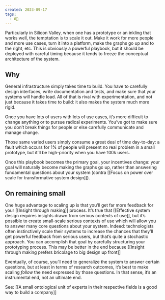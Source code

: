 ```yaml
---
created: 2023-09-17
tags:
  - 0🌲
---
```

Particularly in Silicon Valley, when one has a prototype or an inkling that works well, the temptation is to scale it out. Make it work for more people and more use cases, turn it into a platform, make the graphs go up and to the right, etc. This is obviously a powerful playbook, but it should be deployed with careful timing because it tends to freeze the conceptual architecture of the system.

## Why

General infrastructure simply takes time to build. You have to carefully design interfaces, write documentation and tests, and make sure that your systems will handle load. All of that is rival with experimentation, and not just because it takes time to build: it also makes the system much more rigid.

Once you have lots of users with lots of use cases, it’s more difficult to change anything or to pursue radical experiments. You’ve got to make sure you don’t break things for people or else carefully communicate and manage change.

Those same varied users simply consume a great deal of time day-to-day: a fault which occurs for 1% of people will present no real problem in a small prototype, but it’ll be high-priority when you have 100k users.

Once this playbook becomes the primary goal, your incentives change: your goal will naturally become making the graphs go up, rather than answering fundamental questions about your system (contra [[Focus on power over scale for transformative system design]]).

## On remaining small

One huge advantage to scaling up is that you’ll get far more feedback for your [[Insight through making]] process. It’s true that [[Effective system design requires insights drawn from serious contexts of use]], but it’s possible to create small-scale serious contexts of use which will allow you to answer many core questions about your system. Indeed: technologists often instinctively scale their systems to increase the chances that they’ll get powerful feedback from serious users, but that’s quite a stochastic approach. You can accomplish that goal by carefully structuring your prototyping process. This may be better in the end because [[Insight through making prefers bricolage to big design up front]]

Eventually, of course, you’ll need to generalize the system to answer certain questions, but at least in terms of research outcomes, it’s best to make scaling _follow_ the need expressed by those questions. In that sense, it’s an instrumental end, not an ultimate end.

See: [[A small ontological unit of experts in their respective fields is a good way to build a company]]